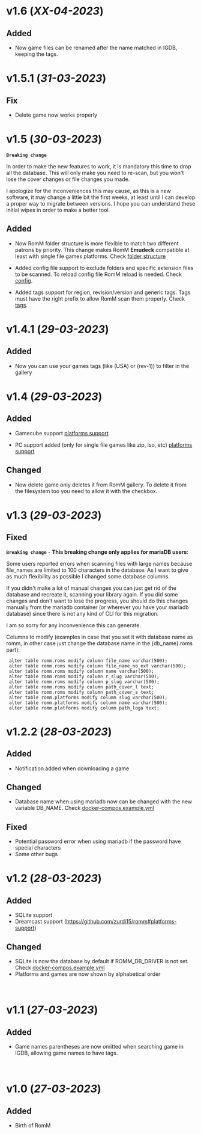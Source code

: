 # v1.6 (_XX-04-2023_)

## Added
 - Now game files can be renamed after the name matched in IGDB, keeping the tags.

# v1.5.1 (_31-03-2023_)

## Fix
 - Delete game now works properly

# v1.5 (_30-03-2023_)

**`Breaking change`**

In order to make the new features to work, it is mandatory this time to drop all the database. This will only make you need to re-scan, but you won't lose the cover changes or file changes you made.

I apologize for the inconveniences this may cause, as this is a new software, it may change a little bit the first weeks, at least until I can develop a proper way to migrate between versions. I hope you can understand these initial wipes in order to make a better tool.

## Added
 - Now RomM folder structure is more flexible to match two different patrons by priority. This change makes RomM **Emudeck** compatible at least with single file games platforms. Check [folder structure](readme.md#⚠️-folder-structure)

 - Added config file support to exclude folders and specific extension files to be scanned. To reload config file RomM reload is needed. Check [config](readme.md#configuration).

 - Added tags support for region, revision/version and generic tags. Tags must have the right prefix to allow RomM scan them properly. Check [tags](readme.md#📑-tags-support).

# v1.4.1 (_29-03-2023_)

## Added
 - Now you can use your games tags (like (USA) or (rev-1)) to filter in the gallery

# v1.4 (_29-03-2023_)

## Added
 - Gamecube support [platforms support](https://github.com/zurdi15/romm#platforms-support)

 - PC support added (only for single file games like zip, iso, etc) [platforms support](https://github.com/zurdi15/romm#platforms-support)

## Changed
 - Now delete game only deletes it from RomM gallery. To delete it from the filesystem too you need to allow it with the checkbox.

# v1.3 (_29-03-2023_)

## Fixed
**`Breaking change`** - **This breaking change only applies for mariaDB users**:

Some users reported errors when scanning files with large names because file_names are limited to 100 characters in the database. As I want to give as much flexibility as possible I changed some database columns. 

If you didn't make a lot of manual changes you can just get rid of the database and recreate it, scanning your library again. If you did some changes and don't want to lose the progress, you should do this changes manually from the mariadb container (or wherever you have your mariadb database) since there is not any kind of CLI for this migration.

I am so sorry for any inconvenience this can generate.

Columns to modify (examples in case that you set it with database name as romm, in other case just change the database name in the {db_name}.roms part):
```
 alter table romm.roms modify column file_name varchar(500);
 alter table romm.roms modify column file_name_no_ext varchar(500);
 alter table romm.roms modify column name varchar(500);
 alter table romm.roms modify column r_slug varchar(500);
 alter table romm.roms modify column p_slug varchar(500);
 alter table romm.roms modify column path_cover_l text;
 alter table romm.roms modify column path_cover_s text;
 alter table romm.platforms modify column slug varchar(500);
 alter table romm.platforms modify column name varchar(500);
 alter table romm.platforms modify column path_logo text;
```


# v1.2.2 (_28-03-2023_)

## Added
 - Notification added when downloading a game

## Changed
 - Database name when using mariadb now can be changed with the new variable DB_NAME. Check [docker-compos.example.yml](https://github.com/zurdi15/romm/blob/master/docker/docker-compose.example.yml)

## Fixed
 - Potential password error when using mariadb if the password have special characters
 - Some other bugs

# v1.2 (_28-03-2023_)

## Added
 - SQLite support
 - Dreamcast support (https://github.com/zurdi15/romm#platforms-support)

## Changed
 - SQLite is now the database by default if ROMM_DB_DRIVER is not set. Check [docker-compos.example.yml](https://github.com/zurdi15/romm/blob/master/docker/docker-compose.example.yml)
 - Platforms and games are now shown by alphabetical order

<br>

# v1.1 (_27-03-2023_)

## Added

 - Game names parentheses are now omitted when searching game in IGDB, allowing game names to have tags.

<br>
 
# v1.0 (_27-03-2023_)
 
## Added
   
- Birth of RomM

